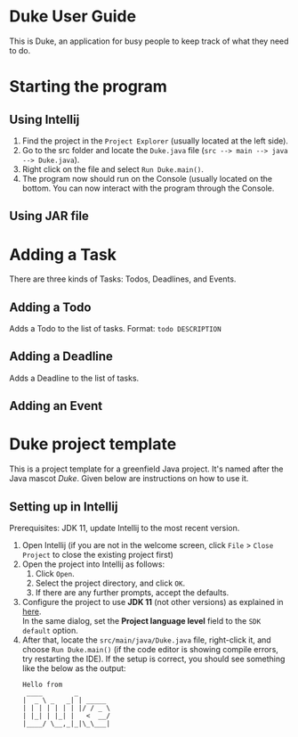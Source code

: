 
# Duke User Guide

This is Duke, an application for busy people to keep track of what they need to do. 

# Starting the program 
## Using Intellij
1. Find the project in the `Project Explorer` (usually located at the left side). 
2. Go to the src folder and locate the `Duke.java` file (`src --> main --> java --> Duke.java`). 
3. Right click on the file and select `Run Duke.main()`.
4. The program now should run on the Console (usually located on the bottom. You can now interact with the program through the Console. 

## Using JAR file

# Adding a Task 
There are three kinds of Tasks: Todos, Deadlines, and Events. 
## Adding a Todo
Adds a Todo to the list of tasks. 
Format: `todo DESCRIPTION`
## Adding a Deadline
Adds a Deadline to the list of tasks. 
## Adding an Event














# Duke project template

This is a project template for a greenfield Java project. It's named after the Java mascot _Duke_. Given below are instructions on how to use it.

## Setting up in Intellij

Prerequisites: JDK 11, update Intellij to the most recent version.

1. Open Intellij (if you are not in the welcome screen, click `File` > `Close Project` to close the existing project first)
1. Open the project into Intellij as follows:
   1. Click `Open`.
   1. Select the project directory, and click `OK`.
   1. If there are any further prompts, accept the defaults.
1. Configure the project to use **JDK 11** (not other versions) as explained in [here](https://www.jetbrains.com/help/idea/sdk.html#set-up-jdk).<br>
   In the same dialog, set the **Project language level** field to the `SDK default` option.
3. After that, locate the `src/main/java/Duke.java` file, right-click it, and choose `Run Duke.main()` (if the code editor is showing compile errors, try restarting the IDE). If the setup is correct, you should see something like the below as the output:
   ```
   Hello from
    ____        _        
   |  _ \ _   _| | _____ 
   | | | | | | | |/ / _ \
   | |_| | |_| |   <  __/
   |____/ \__,_|_|\_\___|
   ```

